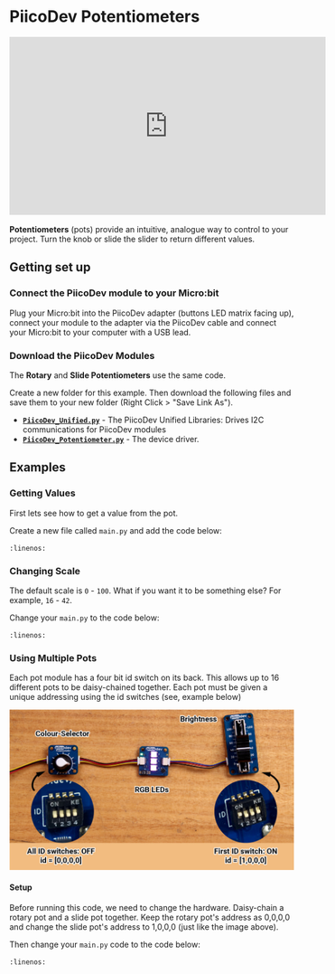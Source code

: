 # PiicoDev Potentiometers

<iframe width="560" height="315" src="https://www.youtube-nocookie.com/embed/eD8h_VAoV90" title="YouTube video player" frameborder="0" allow="accelerometer; autoplay; clipboard-write; encrypted-media; gyroscope; picture-in-picture; web-share" allowfullscreen></iframe>

**Potentiometers** (pots) provide an intuitive, analogue way to control to your project. Turn the knob or slide the slider to return different values. 

## Getting set up

### Connect the PiicoDev module to your Micro:bit

Plug your Micro:bit into the PiicoDev adapter (buttons LED matrix facing up), connect your module to the adapter via the PiicoDev cable and connect your Micro:bit to your computer with a USB lead.

### Download the PiicoDev Modules

The **Rotary** and **Slide Potentiometers** use the same code.

Create a new folder for this example. Then download the following files and save them to your new folder (Right Click > "Save Link As").

- **[`PiicoDev_Unified.py`](https://raw.githubusercontent.com/CoreElectronics/CE-PiicoDev-Unified/main/min/PiicoDev_Unified.py)** - The PiicoDev Unified Libraries: Drives I2C communications for PiicoDev modules
- **[`PiicoDev_Potentiometer.py`](https://github.com/CoreElectronics/CE-PiicoDev-Potentiometer-MicroPython-Module/raw/main/min/PiicoDev_Potentiometer.py)** - The device driver.

## Examples

### Getting Values

First lets see how to get a value from the pot.

Create a new file called `main.py` and add the code below:

```{literalinclude} ./python_files/piico_pot_example_1/main.py
:linenos:
```

### Changing Scale

The default scale is `0` - `100`. What if you want it to be something else? For example, `16` - `42`.

Change your `main.py` to the code below:

```{literalinclude} ./python_files/piico_pot_example_2/main.py
:linenos:
```

### Using Multiple Pots

Each pot module has a four bit id switch on its back. This allows up to 16 different pots to be daisy-chained together. Each pot must be given a unique addressing using the id switches (see, example below)

![pot selector switches](assets/pot_selector.jpg)

#### Setup

Before running this code, we need to change the hardware. Daisy-chain a rotary pot and a slide pot together. Keep the rotary pot's address as 0,0,0,0 and change the slide pot's address to 1,0,0,0 (just like the image above).

Then change your `main.py` code to the code below:

```{literalinclude} ./python_files/piico_pot_example_3/main.py
:linenos:
```
